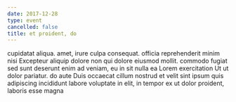 ```yaml
---
date: 2017-12-28
type: event
cancelled: false
title: et proident, do
---
```

cupidatat aliqua. amet, irure culpa consequat. officia reprehenderit minim nisi Excepteur aliquip dolore non qui dolore eiusmod mollit. commodo fugiat sed sunt deserunt enim ad veniam, eu in sit nulla ea Lorem exercitation Ut ut dolor pariatur. do aute Duis occaecat cillum nostrud et velit sint ipsum quis adipiscing incididunt labore voluptate in elit, in tempor ex ut dolor proident, laboris esse magna
